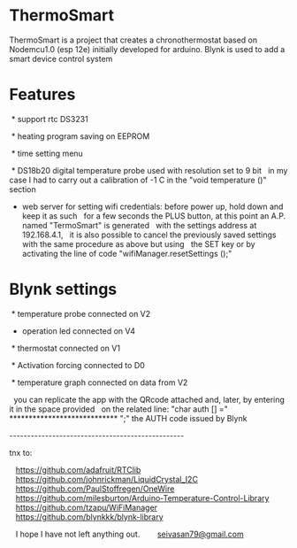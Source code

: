 # ThermoSmart
ThermoSmart is a project that creates a chronothermostat based on Nodemcu1.0 (esp 12e)
initially developed for arduino.
Blynk is used to add a smart device control system

# Features

 * support rtc DS3231

 * heating program saving on EEPROM

 * time setting menu

 * DS18b20 digital temperature probe used with resolution set to 9 bit
  in my case I had to carry out a calibration of -1 C in the "void temperature ()" section
  
 * web server for setting wifi  credentials: 
  before power up, hold down and keep it as such
  for a few seconds the PLUS button, at this point an A.P. named "TermoSmart" is generated 
  with the settings address at 192.168.4.1,
  it is also possible to cancel the previously saved settings with the same procedure as above but using
  the SET key or by activating the line of code "wifiManager.resetSettings ();"
  
  # Blynk settings
  
 * temperature probe connected on V2
 
 * operation led connected on V4
 
 * thermostat connected on V1
 
 * Activation forcing connected to D0
 
 * temperature graph connected on data from V2
 
  you can replicate the app with the QRcode attached and, later, by entering it in the space provided
  on the related line: "char auth [] =" **************************** ";" the AUTH code issued by Blynk
  
  
   *-*-*-*-*-*-*-*-*-*-*-*-*-*-*-*-*-*-*-*-*-*-*-*-*-*-*-*-*-*-*-*-*-*-*-*-*-*-*-*-*-*-*-*-*-*-*-*-*-*
   
   tnx to:
   
   https://github.com/adafruit/RTClib
   https://github.com/johnrickman/LiquidCrystal_I2C
   https://github.com/PaulStoffregen/OneWire
   https://github.com/milesburton/Arduino-Temperature-Control-Library
   https://github.com/tzapu/WiFiManager
   https://github.com/blynkkk/blynk-library

   I hope I have not left anything out.
   
   seivasan79@gmail.com  
  
